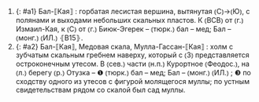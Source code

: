 ---
---

1. {: #a1} Бал-⟦Кая⟧
: горбатая лесистая вершина, вытянутая ⦅С⦆→⦅Ю⦆, с полянами и выходами небольших скальных пластов. К ⦅ВСВ⦆ от ⦅г.⦆ Измаил-Кая, к ⦅С⦆ от ⦅г.⦆ Биюк-Эгерек – ⦅тюрк.⦆ бал – мед; Бал – ⦅монг.⦆ ⦅ИЛ.⦆ ⦃В15⦄.
2. {: #a2} Бал-⟦Кая⟧, Медовая скала, Мулла-Гассан-⟦Кая⟧
: холм с зубчатым скальным гребнем наверху, который с ⦅З⦆ представляется остроконечным утесом. В ⦅сев.⦆ части ⦅н.п.⦆ Курортное ⦅Феодос.⦆, на ⦅л.⦆ берегу ⦅р.⦆ Отузка – ❶ ⦅тюрк.⦆ бал – мед; Бал – ⦅монг.⦆ ⦅ИЛ.⦆ ; ❸ по сходству одного из утесов с фигурой молящегося муллы; по устным свидетельствам рядом со скалой был сад муллы.
